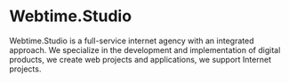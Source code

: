 # Webtime.Studio
Webtime.Studio is a full-service internet agency with an integrated approach. We specialize in the development and implementation of digital products, we create web projects and applications, we support Internet projects.
